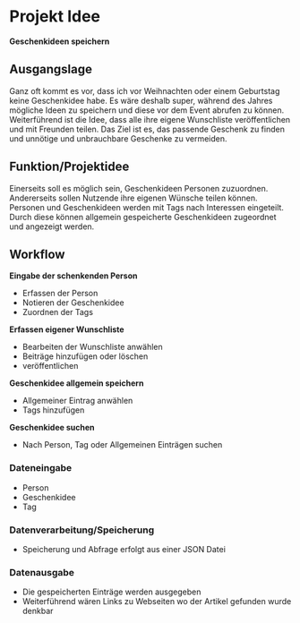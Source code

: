 # Projekt Idee
**Geschenkideen speichern**


## Ausgangslage
Ganz oft kommt es vor, dass ich vor Weihnachten oder einem Geburtstag keine Geschenkidee habe. Es wäre deshalb super, während des Jahres mögliche Ideen zu speichern und diese vor dem Event abrufen zu können. Weiterführend ist die Idee, dass alle ihre eigene Wunschliste veröffentlichen und mit Freunden teilen. Das Ziel ist es, das passende Geschenk zu finden und unnötige und unbrauchbare Geschenke zu vermeiden.

## Funktion/Projektidee
Einerseits soll es möglich sein, Geschenkideen Personen zuzuordnen. Andererseits sollen Nutzende ihre eigenen Wünsche teilen können. Personen und Geschenkideen werden mit Tags nach Interessen eingeteilt. Durch diese können allgemein gespeicherte Geschenkideen zugeordnet und angezeigt werden.

## Workflow
**Eingabe der schenkenden Person**
- Erfassen der Person
- Notieren der Geschenkidee
- Zuordnen der Tags

**Erfassen eigener Wunschliste**
- Bearbeiten der Wunschliste anwählen
- Beiträge hinzufügen oder löschen
- veröffentlichen

**Geschenkidee allgemein speichern**
- Allgemeiner Eintrag anwählen
- Tags hinzufügen

**Geschenkidee suchen**
- Nach Person, Tag oder Allgemeinen Einträgen suchen

### Dateneingabe
- Person
- Geschenkidee
- Tag

### Datenverarbeitung/Speicherung
- Speicherung und Abfrage erfolgt aus einer JSON Datei

### Datenausgabe
- Die gespeicherten Einträge werden ausgegeben
- Weiterführend wären Links zu Webseiten wo der Artikel gefunden wurde denkbar
